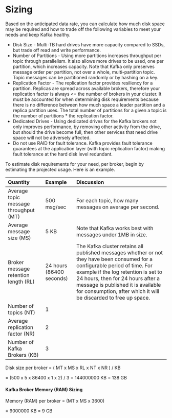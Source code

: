 # Sizing

Based on the anticipated data rate, you can calculate how much disk space may be required and how to trade off the following variables to meet your needs and keep Kafka healthy.

* Disk Size - Multi-TB hard drives have more capacity compared to SSDs, but trade off read and write performance.
* Number of Partitions - Using more partitions increases throughput per topic through parallelism. It also allows more drives to be used, one per partition, which increases capacity. Note that Kafka only preserves message order per partition, not over a whole, multi-partition topic. Topic messages can be partitioned randomly or by hashing on a key.
* Replication Factor - The replication factor provides resiliency for a partition. Replicas are spread across available brokers, therefore your replication factor is always &lt;= the number of brokers in your cluster. It must be accounted for when determining disk requirements because there is no difference between how much space a leader partition and a replica partition uses. The total number of partitions for a given a topic is the number of partitions \* the replication factor.
* Dedicated Drives - Using dedicated drives for the Kafka brokers not only improves performance, by removing other activity from the drive, but should the drive become full, then other services that need drive space will not be adversely affected.
* Do not use RAID for fault tolerance. Kafka provides fault tolerance guarantees at the application layer \(with topic replication factor\) making fault tolerance at the hard disk level redundant.

To estimate disk requirements for your need, per broker, begin by estimating the projected usage. Here is an example.

| Quantity | Example | Discussion |
| :--- | :--- | :--- |
| Average topic message throughput \(MT\) | 500 msg/sec | For each topic, how many messages on average per second. |
| Average message size \(MS\) | 5 KB | Note that Kafka works best with messages under 1MB in size. |
| Broker message retention length \(RL\) | 24 hours \(86400 seconds\) | The Kafka cluster retains all published messages whether or not they have been consumed for a configurable period of time.  For example if the log retention is set to 24 hours, then for 24 hours after a message is published it is available for consumption, after which it will be discarded to free up space. |
| Number of topics \(NT\) | 1 |  |
| Average replication factor \(NR\) | 2 |  |
| Number of Kafka Brokers \(KB\) | 3 |  |



Disk size per broker = \( MT x MS x RL x NT x NR \) / KB

= \(500 x 5 x 86400 x 1 x 2\) / 3 = 144000000 KB = 138 GB



#### Kafka Broker Memory \(RAM\) Sizing

Memory \(RAM\) per broker = \(MT x MS x 3600\)

= 9000000 KB = 9 GB

